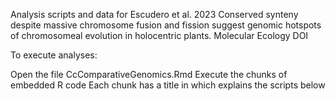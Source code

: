 Analysis scripts and data for Escudero et al. 2023 Conserved synteny despite massive chromosome fusion and fission suggest genomic hotspots of chromosomeal evolution in holocentric plants. Molecular Ecology
DOI

To execute analyses:

Open the file CcComparativeGenomics.Rmd
Execute the chunks of embedded R code
Each chunk has a title in which explains the scripts below
